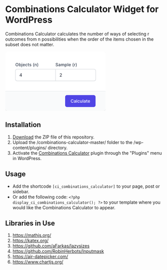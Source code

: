 # Combinations Calculator Widget for WordPress

Combinations Calculator calculates the number of ways of selecting r outcomes from n possibilities when the order of the items chosen in the subset does not matter.

![Combinations Calculator Input Form](/assets/images/screenshot-1.png "Combinations Calculator Input Form")

## Installation

1. [Download](https://github.com/pub-calculator-io/combinations-calculator/archive/refs/heads/master.zip) the ZIP file of this repository.
2. Upload the /combinations-calculator-master/ folder to the /wp-content/plugins/ directory.
3. Activate the [Combinations Calculator](https://www.calculator.io/combinations-calculator/ "Combinations Calculator Homepage") plugin through the "Plugins" menu in WordPress.

## Usage
* Add the shortcode `[ci_combinations_calculator]` to your page, post or sidebar.
* Or add the following code: `<?php display_ci_combinations_calculator(); ?>` to your template where you would like the Combinations Calculator to appear.

## Libraries in Use
1. https://mathjs.org/
2. https://katex.org/
3. https://github.com/aFarkas/lazysizes
4. https://github.com/RobinHerbots/Inputmask
5. https://air-datepicker.com/
6. https://www.chartjs.org/
